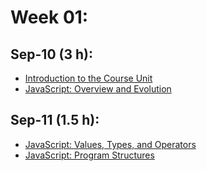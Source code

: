 # Week 01:

## Sep-10 (3 h):
- [Introduction to the Course Unit](https://github.com/isel-leic-ipw/2526i-IPW-LEIC34D/wiki/00-Introduction-to-the-Course)
- [JavaScript: Overview and Evolution](https://github.com/isel-leic-ipw/2526i-IPW-LEIC34D/wiki/01-JS-Overview-and-Concepts)

## Sep-11 (1.5 h):
- [JavaScript: Values, Types, and Operators](https://github.com/isel-leic-ipw/2526i-IPW-LEIC34D/wiki/02-JS-Values-Types-Operators)
- [JavaScript: Program Structures](https://github.com/isel-leic-ipw/2526i-IPW-LEIC34D/wiki/03-JS-Structures)